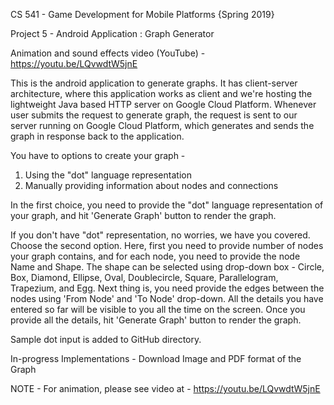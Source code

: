 
CS 541 - Game Development for Mobile Platforms {Spring 2019}

Project 5 - Android Application  :  Graph Generator

Animation and sound effects video (YouTube) - https://youtu.be/LQvwdtW5jnE

This is the android application to generate graphs.  It has client-server architecture, where this application works as client and we're hosting the lightweight Java based HTTP server on Google Cloud Platform.
Whenever user submits the request to generate graph, the request is sent to our server running on Google Cloud Platform, which generates and sends the graph in response back to the application.

You have to options to create your graph - 
1. Using the "dot" language representation	
2. Manually providing information about nodes and connections

In the first choice, you need to provide the "dot" language representation of your graph, and hit 'Generate Graph' button to render the graph.

If you don't have "dot" representation, no worries, we have you covered. Choose the second option.
Here,  first you need to provide number of nodes your graph contains, and for each node, you need to provide the node Name and Shape.
The shape can be selected using drop-down box - Circle, Box, Diamond, Ellipse, Oval, Doublecircle, Square, Parallelogram, Trapezium, and Egg.
Next thing is, you need provide the edges between the nodes using  'From Node' and 'To Node' drop-down.
All the details you have entered so far will be visible to you all the time on the screen.
Once you provide all the details, hit 'Generate Graph' button to render the graph.

Sample dot input is added to GitHub directory.

In-progress Implementations - Download Image and PDF format of the Graph

		
NOTE - For animation,  please see video at - https://youtu.be/LQvwdtW5jnE



